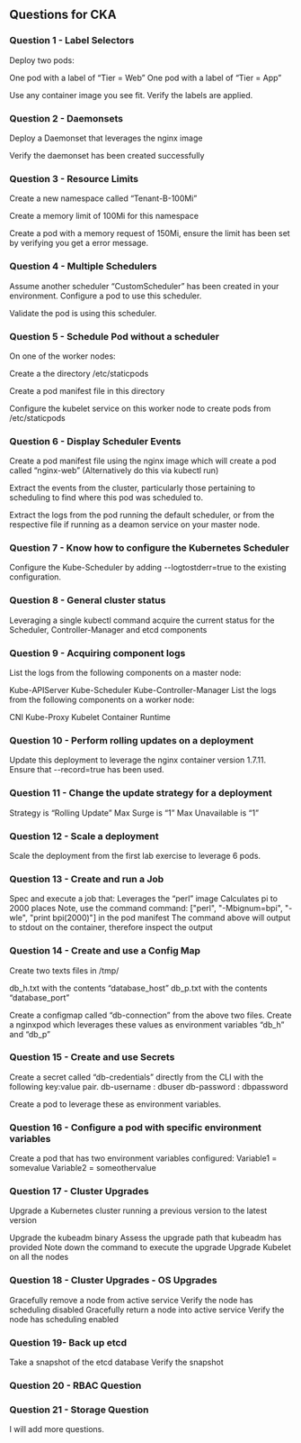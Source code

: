 
## Questions for CKA

### Question 1 - Label Selectors

Deploy two pods:

One pod with a label of “Tier = Web”
One pod with a label of “Tier = App”

Use any container image you see fit.
Verify the labels are applied.

### Question 2 - Daemonsets

Deploy a Daemonset that leverages the nginx image

Verify the daemonset has been created successfully

### Question 3 - Resource Limits

Create a new namespace called “Tenant-B-100Mi”

Create a memory limit of 100Mi for this namespace

Create a pod with a memory request of 150Mi, ensure the limit has been set by verifying you get a error message.

### Question 4 - Multiple Schedulers

Assume another scheduler “CustomScheduler” has been created in your environment. Configure a pod to use this scheduler.

Validate the pod is using this scheduler.

### Question 5 - Schedule Pod without a scheduler

On one of the worker nodes:

Create a the directory /etc/staticpods

Create a pod manifest file in this directory

Configure the kubelet service on this worker node to create pods from /etc/staticpods

### Question 6 - Display Scheduler Events

Create a pod manifest file using the nginx image which will create a pod called “nginx-web” (Alternatively do this via kubectl run)

Extract the events from the cluster, particularly those pertaining to scheduling to find where this pod was scheduled to.

Extract the logs from the pod running the default scheduler, or from the respective file if running as a deamon service on your master node.

### Question 7 - Know how to configure the Kubernetes Scheduler

Configure the Kube-Scheduler by adding --logtostderr=true to the existing configuration.

### Question 8 - General cluster status

Leveraging a single kubectl command acquire the current status for the Scheduler, Controller-Manager and etcd components

### Question 9 - Acquiring component logs

List the logs from the following components on a master node:

Kube-APIServer
Kube-Scheduler
Kube-Controller-Manager
List the logs from the following components on a worker node:

CNI
Kube-Proxy
Kubelet
Container Runtime

### Question 10 - Perform rolling updates on a deployment

Update this deployment to leverage the nginx container version 1.7.11. Ensure that --record=true has been used.

### Question 11 - Change the update strategy for a deployment

Strategy is “Rolling Update”
Max Surge is “1”
Max Unavailable is “1”

### Question 12 - Scale a deployment

Scale the deployment from the first lab exercise to leverage 6 pods.

### Question 13 - Create and run a Job

Spec and execute a job that:
Leverages the “perl” image
Calculates pi to 2000 places
Note, use the command command: ["perl", "-Mbignum=bpi", "-wle", "print bpi(2000)"] in the pod manifest
The command above will output to stdout on the container, therefore inspect the output

### Question 14 - Create and use a Config Map

Create two texts files in /tmp/

db_h.txt with the contents “database_host”
db_p.txt with the contents “database_port”

Create a configmap called “db-connection” from the above two files.
Create a nginxpod which leverages these values as environment variables “db_h” and “db_p”

### Question 15 - Create and use Secrets

Create a secret called “db-credentials” directly from the CLI with the following key:value pair.
db-username : dbuser
db-password : dbpassword

Create a pod to leverage these as environment variables.

### Question  16 - Configure a pod with specific environment variables

Create a pod that has two environment variables configured:
Variable1 = somevalue
Variable2 = someothervalue

### Question  17 - Cluster Upgrades

Upgrade a Kubernetes cluster running a previous version to the latest version

Upgrade the kubeadm binary
Assess the upgrade path that kubeadm has provided
Note down the command to execute the upgrade
Upgrade Kubelet on all the nodes

### Question  18 - Cluster Upgrades - OS Upgrades

Gracefully remove a node from active service
Verify the node has scheduling disabled
Gracefully return a node into active service
Verify the node has scheduling enabled

### Question  19- Back up etcd

Take a snapshot of the etcd database
Verify the snapshot

### Question  20 - RBAC Question
### Question  21 - Storage Question


I will add more questions.
